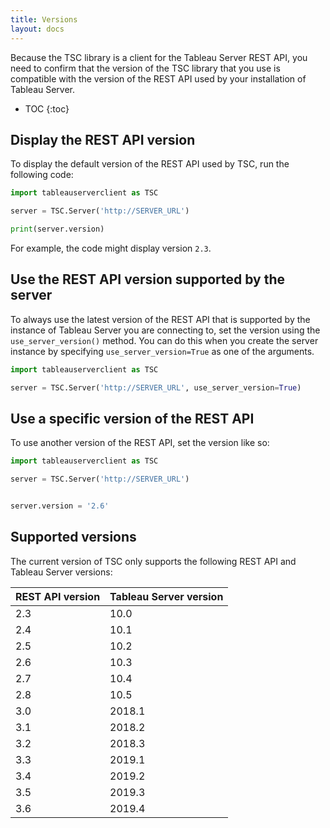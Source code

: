 ```yaml
---
title: Versions
layout: docs
---
```


Because the TSC library is a client for the Tableau Server REST API, you need to confirm that the version of the TSC
library that you use is compatible with the version of the REST API used by your installation of Tableau Server.

* TOC
{:toc}

## Display the REST API version

To display the default version of the REST API used by TSC, run the following code:

```py
import tableauserverclient as TSC

server = TSC.Server('http://SERVER_URL')

print(server.version)
```

For example, the code might display version `2.3`. 

## Use the REST API version supported by the server

To always use the latest version of the REST API that is supported by the instance of Tableau Server you are connecting to, set the version using the `use_server_version()` method. You can do this when you create the server instance by specifying `use_server_version=True` as one of the arguments. 

```py
import tableauserverclient as TSC

server = TSC.Server('http://SERVER_URL', use_server_version=True)


```

## Use a specific version of the REST API

To use another version of the REST API, set the version like so:

```py
import tableauserverclient as TSC

server = TSC.Server('http://SERVER_URL')


server.version = '2.6'

```

## Supported versions

The current version of TSC only supports the following REST API and Tableau Server versions:

|REST API version|Tableau Server version|
|---|---|
|2.3|10.0|
|2.4|10.1|
|2.5|10.2|
|2.6|10.3|
|2.7|10.4|
|2.8|10.5|
|3.0|2018.1|
|3.1|2018.2|
|3.2|2018.3|
|3.3|2019.1|
|3.4|2019.2|
|3.5|2019.3|
|3.6|2019.4|
